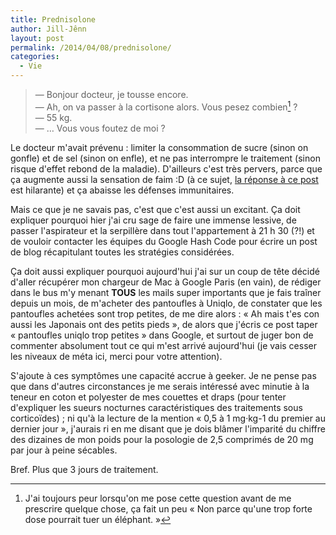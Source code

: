 ```yaml
---
title: Prednisolone
author: Jill-Jênn
layout: post
permalink: /2014/04/08/prednisolone/
categories:
  - Vie
---
```

> — Bonjour docteur, je tousse encore.  
> — Ah, on va passer à la cortisone alors. Vous pesez combien[^1] ?  
> — 55 kg.  
> — … Vous vous foutez de moi ?

 [^1]: J'ai toujours peur lorsqu'on me pose cette question avant de me prescrire quelque chose, ça fait un peu « Non parce qu'une trop forte dose pourrait tuer un éléphant. »

Le docteur m'avait prévenu : limiter la consommation de sucre (sinon on gonfle) et de sel (sinon on enfle), et ne pas interrompre le traitement (sinon risque d'effet rebond de la maladie). D'ailleurs c'est très pervers, parce que ça augmente aussi la sensation de faim :D (à ce sujet, [la réponse à ce post](http://www.atoute.org/n/forum/showthread.php?t=22584) est hilarante) et ça abaisse les défenses immunitaires.

Mais ce que je ne savais pas, c'est que c'est aussi un excitant. Ça doit expliquer pourquoi hier j'ai cru sage de faire une immense lessive, de passer l'aspirateur et la serpillère dans tout l'appartement à 21 h 30 (?!) et de vouloir contacter les équipes du Google Hash Code pour écrire un post de blog récapitulant toutes les stratégies considérées.

Ça doit aussi expliquer pourquoi aujourd'hui j'ai sur un coup de tête décidé d'aller récupérer mon chargeur de Mac à Google Paris (en vain), de rédiger dans le bus m'y menant **TOUS** les mails super importants que je fais traîner depuis un mois, de m'acheter des pantoufles à Uniqlo, de constater que les pantoufles achetées sont trop petites, de me dire alors : « Ah mais t'es con aussi les Japonais ont des petits pieds », de alors que j'écris ce post taper « pantoufles uniqlo trop petites » dans Google, et surtout de juger bon de commenter absolument tout ce qui m'est arrivé aujourd'hui (je vais cesser les niveaux de méta ici, merci pour votre attention).

S'ajoute à ces symptômes une capacité accrue à geeker. Je ne pense pas que dans d'autres circonstances je me serais intéressé avec minutie à la teneur en coton et polyester de mes couettes et draps (pour tenter d'expliquer les sueurs nocturnes caractéristiques des traitements sous corticoïdes) ; ni qu'à la lecture de la mention « 0,5 à 1 mg·kg-1 du premier au dernier jour », j'aurais ri en me disant que je dois blâmer l'imparité du chiffre des dizaines de mon poids pour la posologie de 2,5 comprimés de 20 mg par jour à peine sécables.

Bref. Plus que 3 jours de traitement.
